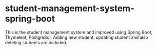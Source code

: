 # student-management-system-spring-boot
This is the student management system and improved using Spring Boot, Thymeleaf, PostgreSql. Adding new student, updating student and also deleting students are included.
